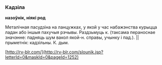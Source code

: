 ### Кадзіла
**назоўнік, ніякі род**

Металічная пасудзіна на ланцужках, у якой у час набажэнства курыцца ладан або іншыя пахучыя рэчывы. Раздзьмуць к. (таксама пераноснае значэнне: падняць шум вакол якой-н. справы, учынку і пад.). || прыметнік: кадзільны. К. дым.

<a rel="author">[http://rv-blr.com/](http://rv-blr.com/slounik.jsp?letterId=0&maskId=0&pageId=1252)</a>
